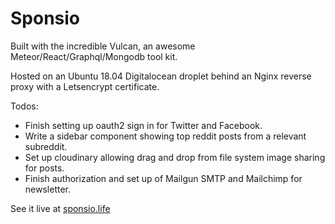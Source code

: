 
# Sponsio 

Built with the incredible Vulcan, an awesome Meteor/React/Graphql/Mongodb tool kit.  

Hosted on an Ubuntu 18.04 Digitalocean droplet behind an Nginx reverse proxy with a Letsencrypt certificate.

Todos:

- Finish setting up oauth2 sign in for Twitter and Facebook.
- Write a sidebar component showing top reddit posts from a relevant subreddit.
- Set up cloudinary allowing drag and drop from file system image sharing for posts.
- Finish authorization and set up of Mailgun SMTP and Mailchimp for newsletter. 

See it live at [sponsio.life](https://sponsio.life)